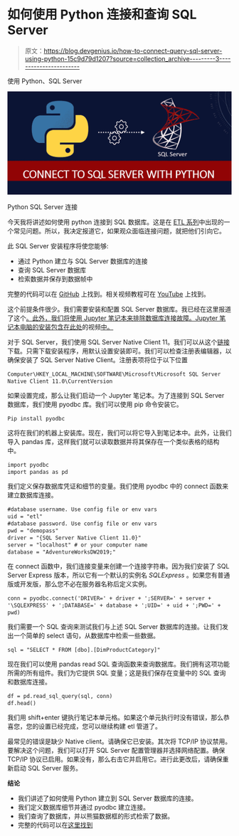 # 如何使用 Python 连接和查询 SQL Server

> 原文：<https://blog.devgenius.io/how-to-connect-query-sql-server-using-python-15c9d79d1207?source=collection_archive---------3----------------------->

使用 Python、SQL Server

![](img/cda5d628e28a53cf485c98ecb4387c54.png)

Python SQL Server 连接

今天我将讲述如何使用 python 连接到 SQL 数据库。这是在 [ETL 系列](https://medium.com/dev-genius/how-to-build-an-etl-pipeline-with-python-1b78407c3875)中出现的一个常见问题。所以，我决定报道它，如果观众面临连接问题，就把他们引向它。

此 SQL Server 安装程序将使您能够:

*   通过 Python 建立与 SQL Server 数据库的连接
*   查询 SQL Server 数据库
*   检索数据并保存到数据帧中

完整的代码可以在 [GitHub](https://github.com/hnawaz007/pythondataanalysis/blob/main/ETL%20Pipeline/Connect%20to%20SQL%20Server%20with%20Python.ipynb) 上找到。相关视频教程可在 [YouTube](https://www.youtube.com/watch?v=zdezE6TWSQQ) 上找到。

这个前提条件很少。我们需要安装和配置 SQL Server 数据库。我已经在这里报道了这个[。此外，我们将使用 Jupyter 笔记本来排除数据库连接故障。Jupyter 笔记本电脑的安装包含在此处](https://www.youtube.com/watch?v=e5mvoKuV3xs)的视频[中。](https://www.youtube.com/watch?v=B0G-44dqHRM&t=0s)

对于 SQL Server，我们使用 SQL Server Native Client 11。我们可以从这个[链接](https://www.microsoft.com/en-us/download/details.aspx?id=36434)下载。只需下载安装程序，用默认设置安装即可。我们可以检查注册表编辑器，以确保安装了 SQL Server Native Client。注册表项将位于以下位置

```
Computer\HKEY_LOCAL_MACHINE\SOFTWARE\Microsoft\Microsoft SQL Server Native Client 11.0\CurrentVersion
```

如果设置完成，那么让我们启动一个 Jupyter 笔记本。为了连接到 SQL Server 数据库，我们使用 pyodbc 库。我们可以使用 pip 命令安装它。

```
Pip install pyodbc
```

这将在我们的机器上安装库。现在，我们可以将它导入到笔记本中。此外，让我们导入 pandas 库，这样我们就可以读取数据并将其保存在一个类似表格的结构中。

```
import pyodbc
import pandas as pd
```

我们定义保存数据库凭证和细节的变量。我们使用 pyodbc 中的 connect 函数来建立数据库连接。

```
#database username. Use config file or env vars
uid = "etl" 
#database password. Use config file or env vars
pwd = "demopass" 
driver = "{SQL Server Native Client 11.0}"
server = "localhost" # or your computer name
database = "AdventureWorksDW2019;"
```

在 connect 函数中，我们连接变量来创建一个连接字符串。因为我们安装了 SQL Server Express 版本，所以它有一个默认的实例名 *SQLExpress* 。如果您有普通版或开发版，那么您不必在服务器名称后定义实例。

```
conn = pyodbc.connect('DRIVER=' + driver + ';SERVER=' + server + '\SQLEXPRESS' + ';DATABASE=' + database + ';UID=' + uid + ';PWD=' + pwd)
```

我们需要一个 SQL 查询来测试我们与上述 SQL Server 数据库的连接。让我们发出一个简单的 select 语句，从数据库中检索一些数据。

```
sql = "SELECT * FROM [dbo].[DimProductCategory]"
```

现在我们可以使用 pandas read SQL 查询函数来查询数据库。我们拥有这项功能所需的所有组件。我们为它提供 SQL 变量；这是我们保存在变量中的 SQL 查询和数据库连接。

```
df = pd.read_sql_query(sql, conn)
df.head()
```

我们用 shift+enter 键执行笔记本单元格。如果这个单元执行时没有错误，那么恭喜您，您的设置已经完成，您可以继续构建 etl 管道了。

最常见的错误是缺少 Native client。请确保它已安装。其次将 TCP/IP 协议禁用。要解决这个问题，我们可以打开 SQL Server 配置管理器并选择网络配置。确保 TCP/IP 协议已启用。如果没有，那么右击它并启用它。进行此更改后，请确保重新启动 SQL Server 服务。

**结论**

*   我们讲述了如何使用 Python 建立到 SQL Server 数据库的连接。
*   我们定义数据库细节并通过 pyodbc 建立连接。
*   我们查询了数据库，并以熊猫数据框的形式检索了数据。
*   完整的代码可以在[这里找到](https://github.com/hnawaz007/pythondataanalysis/blob/main/ETL%20Pipeline/Connect%20to%20SQL%20Server%20with%20Python.ipynb)